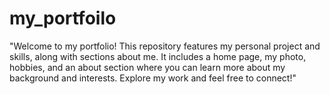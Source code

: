 # my_portfoilo
"Welcome to my portfolio! This repository features my personal project and skills, along with sections about me. It includes a home page, my photo, hobbies, and an about section where you can learn more about my background and interests. Explore my work and feel free to connect!"
